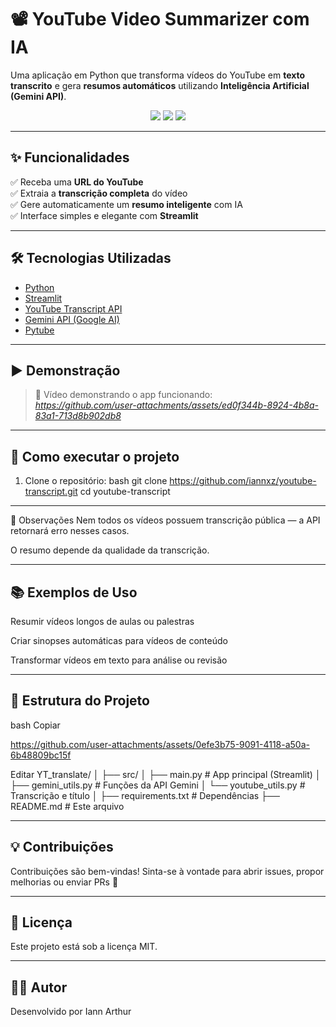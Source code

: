 # 📽️ YouTube Video Summarizer com IA

Uma aplicação em Python que transforma vídeos do YouTube em **texto transcrito** e gera **resumos automáticos** utilizando **Inteligência Artificial (Gemini API)**.

<p align="center">
  <img src="https://img.shields.io/badge/Python-3.10-blue?style=flat&logo=python" />
  <img src="https://img.shields.io/badge/Streamlit-App-red?style=flat&logo=streamlit" />
  <img src="https://img.shields.io/badge/Gemini-API-yellow?style=flat&logo=google" />
</p>

---

## ✨ Funcionalidades

✅ Receba uma **URL do YouTube**  
✅ Extraia a **transcrição completa** do vídeo  
✅ Gere automaticamente um **resumo inteligente** com IA  
✅ Interface simples e elegante com **Streamlit**

---

## 🛠️ Tecnologias Utilizadas

- [Python](https://www.python.org/)
- [Streamlit](https://streamlit.io/)
- [YouTube Transcript API](https://pypi.org/project/youtube-transcript-api/)
- [Gemini API (Google AI)](https://ai.google.dev/)
- [Pytube](https://pytube.io/)

---

## ▶️ Demonstração

> 🎥 Vídeo demonstrando o app funcionando:  
> *https://github.com/user-attachments/assets/ed0f344b-8924-4b8a-83a1-713d8b902db8*

---

## 🚀 Como executar o projeto

1. Clone o repositório:
bash
git clone https://github.com/iannxz/youtube-transcript.git
cd youtube-transcript

---

📌 Observações
Nem todos os vídeos possuem transcrição pública — a API retornará erro nesses casos.

O resumo depende da qualidade da transcrição.

---

## 📚 Exemplos de Uso
Resumir vídeos longos de aulas ou palestras

Criar sinopses automáticas para vídeos de conteúdo

Transformar vídeos em texto para análise ou revisão

---

## 📁 Estrutura do Projeto
bash
Copiar

https://github.com/user-attachments/assets/0efe3b75-9091-4118-a50a-6b48809bc15f


Editar
YT_translate/
│
├── src/
│   ├── main.py             # App principal (Streamlit)
│   ├── gemini_utils.py     # Funções da API Gemini
│   └── youtube_utils.py    # Transcrição e título
│
├── requirements.txt        # Dependências
├── README.md               # Este arquivo

---

## 💡 Contribuições
Contribuições são bem-vindas!
Sinta-se à vontade para abrir issues, propor melhorias ou enviar PRs 🚀

---

## 📜 Licença
Este projeto está sob a licença MIT.

---

## 🙋‍♂️ Autor
Desenvolvido por Iann Arthur 


